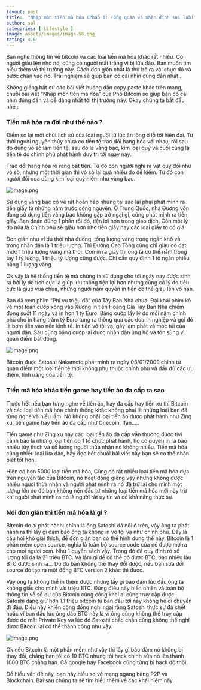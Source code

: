 ```yaml
---
layout: post
title:  "Nhập môn tiền mã hóa (Phần 1: Tổng quan và nhận định sai lầm)"
author: sal
categories: [ Lifestyle ]
image: assets/images/image-58.png
rating: 4.6
---
```

Bạn nghe thông tin về bitcoin và các loại tiền mã hóa khác rất nhiều. Có người giàu lên nhờ nó, cũng có người mất trắng vì bị lừa đảo. Bạn muốn tìm hiểu thêm về thị trường này. Cách đơn giản nhất là thử bỏ ra vài chục đô và bước chân vào nó. Trải nghiệm sẽ giúp bạn có cái nhìn đúng đắn nhất .

Không giống bất cứ các bài viết hướng dẫn copy paste khác trên mạng, chuỗi bài viết “Nhập môn tiền mã hóa” của Phố Bitcoin sẽ giúp bạn có cái nhìn đúng đắn và dễ dàng nhất tới thị trường này. Okay chúng ta bắt đầu nhé :

### Tiền mã hóa ra đời như thế nào ?

Điểm sơ lại một chút lịch sử của loài người từ lúc ăn lông ở lỗ tới hiện đại. Từ thời người nguyên thủy chưa có tiền tệ trao đổi hàng hóa với nhau, rồi sau đó dùng vỏ sò làm tiền tệ, sau đó là vàng bạc, kim loại quý và cuối cùng là tiền tệ do chính phủ phát hành duy trì tới ngày nay.

Trao đổi hàng hóa rõ ràng bất tiện. Từ đó con người nghĩ ra vật quy đổi như vỏ sò, nhưng một thời gian thì vỏ sò lại quá nhiều do dễ kiếm. Từ đó con người đổi qua dùng kim loại quý hiếm như vàng bạc.

![image.png](https://images.viblo.asia/ac7329ac-ed66-47e1-8ff1-14f59ec5925a.png)

Sử dụng vàng bạc có vẻ rất hoàn hảo nhưng tại sao lại phải phát minh ra tiền giấy từ những năm trước công nguyên. Ở Trung Quốc, nhà Đường vốn đang sử dụng tiền vàng,bạc không gặp trở ngại gì, cũng phát minh ra tiền giấy. Bạn đoán đúng 1 phần rồi đó, tiện lợi hơn trong giao dịch. Còn một lý do nữa là Chính phủ sẽ giàu hơn nhờ tiền giấy hay các loại giấy tờ có giá.

Đơn giản như ví dụ thời nhà đường, tổng lượng vàng trong ngân khố và trong nhân dân là 1 triệu lượng. Thì Đường Cao Tông cũng chỉ giàu có đạt mức 1 triệu lượng vàng mà thôi. Còn in ra giấy thì ông ta có thể nắm trong tay 1 tỷ lượng, 1 triệu tỷ lượng cũng được. Chỉ cần quy định 1 tờ ngân phiếu bằng 1 lượng vàng.

Ok vậy là hệ thống tiền tệ mà chúng ta sử dụng cho tới ngày nay được sinh ra bởi lý do tích cực là giúp lưu thông tiện lợi hơn nhưng cũng có lý do tiêu cực là giúp vua chúa, những người nắm quyền in tiền có thể giàu lên vô hạn.

Bạn đã xem phim “Phi vụ triệu đô” của Tây Ban Nha chưa. Đại khái phim kể về một toán cướp xông vào Xưởng In tiền Hoàng Gia Tây Ban Nha chiếm đóng suốt 11 ngày và in hơn 1 tỷ Euro. Băng cướp lấy lý do mỗi năm chính phủ cho in hàng trăm tỷ Euro tung ra thông qua các doanh nghiệp và gọi đó là bơm tiền vào nền kinh tế. In tiền vô tội vạ, gây lạm phát và móc túi của người dân. Sau cùng băng cướp lại được nhân dân ủng hộ và tôn sùng vì quan điểm bất đồng.

![image.png](https://images.viblo.asia/6dc4a77b-8ea2-4b4e-978c-15456798480d.png)

Bitcoin được Satoshi Nakamoto phát minh ra ngày 03/01/2009 chính từ quan điểm một loại tiền tệ mới không phụ thuộc chính phủ và đầy đủ các ưu điểm, tính năng của tiền tệ.

### Tiền mã hóa khác tiền game hay tiền ảo đa cấp ra sao
Trước hết nếu bạn từng nghe về tiền ảo, hay đa cấp hay tiền xu thì Bitcoin và các loại tiền mã hóa chính thống khác không phải là những loại bạn đã từng nghe và hiểu lầm. Nó không phải loại tiền ảo được phát hành như Zing xu, tiền game hay tiền ảo đa cấp như Onecoin, Ifan…..

Tiền game như Zing xu hay các loại tiền ảo đa cấp vẫn thường được tivi cảnh báo là những loại tiền do 1 tổ chức phát hành, họ có quyền in ra bao nhiêu tùy thích và số lượng người thừa nhận nó không nhiều. Tiền mã hóa cũng nhiều loại lừa đảo, hãy đọc hết chuỗi bài viết này bạn sẽ có thể nhận biết tốt hơn.

Hiện có hơn 5000 loại tiền mã hóa, Cũng có rất nhiều loại tiền mã hóa dựa trên nguyên tắc của Bitcoin, nó hoạt động giống vậy nhưng không được nhiều người thừa nhận và người phát minh ra nó đã trữ lại cho mình một lượng lớn do đó bạn không nên đầu tư những loại tiền mã hóa mới này trừ khi người phát minh ra nó là người rất uy tín và có khả năng thực sự.

### Nói đơn giản thì tiền mã hóa là gì ?
Bitcoin do ai phát hành: chính là ông Satoshi đã nói ở trên, vậy ông ta phát hành ra thì lấy gì đảm bảo ông ta không in vô tội vạ như chính phủ. Đây là câu hỏi khó giải thích, để đơn giản bạn có thể hình dung thế này. Bitcoin là 1 phần mềm open source, nghĩa là toàn bộ source code của nó được mở ra cho mọi người xem. Như 1 quyển sách vậy. Trong đó đã quy định rõ số lượng tối đa là 21 triệu BTC. Và làm gì để có thể có được BTC, bao nhiêu lâu BTC được sinh ra… Do đó bạn không thể thay đổi được, nếu bạn sửa đổi source đó tạo ra một đồng BTC version 2 khác thì được.

Vậy ông ta không thể in thêm được nhưng lấy gì bảo đảm lúc đầu ông ta không giấu cho mình vài triệu BTC. Đúng điều này hiển nhiên và toàn bộ thông tin về số dư của Bitcoin cũng công khai ai cũng truy cập được. Satoshi đang giữ hơn 1.1 triệu bitcoin từ ban đầu tới nay không hề di chuyển đi đâu. Điều này khiến cộng đồng nghi ngại rằng Satoshi thực sự đã chết hoặc ví ban đầu lúc ông dào BTC này là ví ông cũng không thể truy cập được do mất Private Key và lúc đó Satoshi chắc chắn cũng không thể nghĩ được Bitcoin lại có thể thành công như vậy.

![image.png](https://images.viblo.asia/d7893a22-0a7f-4931-aa90-4d4b538f17e4.png)

Ok nếu Bitcoin là một phần mềm như vậy thì lấy gì bảo đảm nó không bị thay đổi, chẳng hạn tôi có 10 BTC nhưng tôi hack chỉnh sửa nó lên thành 1000 BTC chẳng hạn. Cả google hay Facebook cũng từng bị hack đó thôi.

Để hiểu vấn đề này, bạn hãy hiểu sơ về mạng ngang hàng P2P và Blockchain. Bài sau chúng ta sẽ tìm hiểu thêm về các khái niệm này.